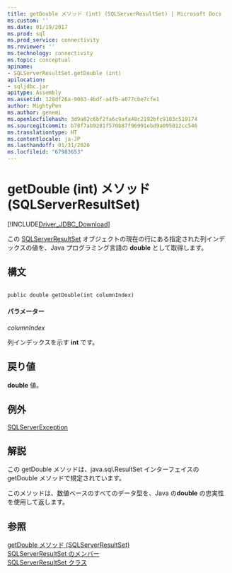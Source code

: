 ```yaml
---
title: getDouble メソッド (int) (SQLServerResultSet) | Microsoft Docs
ms.custom: ''
ms.date: 01/19/2017
ms.prod: sql
ms.prod_service: connectivity
ms.reviewer: ''
ms.technology: connectivity
ms.topic: conceptual
apiname:
- SQLServerResultSet.getDouble (int)
apilocation:
- sqljdbc.jar
apitype: Assembly
ms.assetid: 128df26a-9063-4bdf-a4fb-a077cbe7cfe1
author: MightyPen
ms.author: genemi
ms.openlocfilehash: 3d9a02c6bf2fa6c9afa48c2192bfc9103c519174
ms.sourcegitcommit: b78f7ab9281f570b87f96991ebd9a095812cc546
ms.translationtype: HT
ms.contentlocale: ja-JP
ms.lasthandoff: 01/31/2020
ms.locfileid: "67983653"
---
```

# <a name="getdouble-method-int-sqlserverresultset"></a>getDouble (int) メソッド (SQLServerResultSet)
[!INCLUDE[Driver_JDBC_Download](../../../includes/driver_jdbc_download.md)]

  この [SQLServerResultSet](../../../connect/jdbc/reference/sqlserverresultset-class.md) オブジェクトの現在の行にある指定された列インデックスの値を、Java プログラミング言語の **double** として取得します。  
  
## <a name="syntax"></a>構文  
  
```  
  
public double getDouble(int columnIndex)  
```  
  
#### <a name="parameters"></a>パラメーター  
 *columnIndex*  
  
 列インデックスを示す **int** です。  
  
## <a name="return-value"></a>戻り値  
 **double** 値。  
  
## <a name="exceptions"></a>例外  
 [SQLServerException](../../../connect/jdbc/reference/sqlserverexception-class.md)  
  
## <a name="remarks"></a>解説  
 この getDouble メソッドは、java.sql.ResultSet インターフェイスの getDouble メソッドで規定されています。  
  
 このメソッドは、数値ベースのすべてのデータ型を、Java の**double** の忠実性を使用して返します。  
  
## <a name="see-also"></a>参照  
 [getDouble メソッド &#40;SQLServerResultSet&#41;](../../../connect/jdbc/reference/getdouble-method-sqlserverresultset.md)   
 [SQLServerResultSet のメンバー](../../../connect/jdbc/reference/sqlserverresultset-members.md)   
 [SQLServerResultSet クラス](../../../connect/jdbc/reference/sqlserverresultset-class.md)  
  
  

